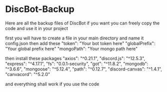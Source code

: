 # DiscBot-Backup
Here are all the backup files of DiscBot
if you want you can freely copy the code and use it in your project

first you will have to create a file in your main directory and name it config.json
then add these
"token": "Your bot token here"
"globalPrefix": "Your global prefix here"
"mongoPath": "Your mongo path here"

then install these packages
"axios": "^0.21.1",
"discord.js": "^12.5.3",
"express": "^4.17.1",
"fs": "0.0.1-security",
"got": "^11.8.2",
"mongodb": "^3.6.6",
"mongoose": "^5.12.4",
"path": "^0.12.7",
"discord-canvas": "^1.4.1",
"canvacord": "^5.2.0"

and everything shall work if you use the code